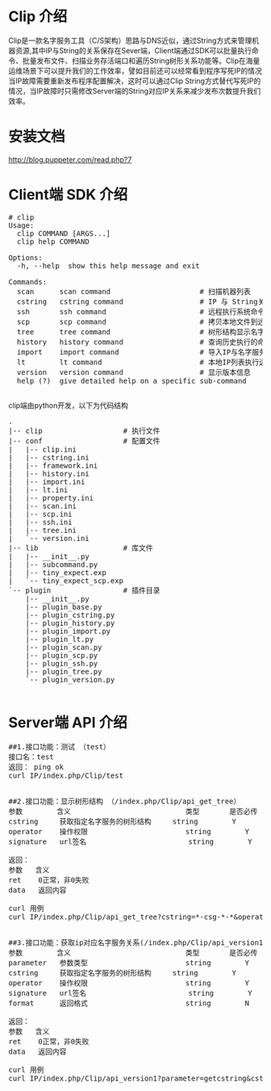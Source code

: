 # Clip 介绍
Clip是一款名字服务工具（C/S架构）思路与DNS近似，通过String方式来管理机器资源,其中IP与String的关系保存在Sever端，Client端通过SDK可以批量执行命令、批量发布文件、扫描业务存活端口和遍历String树形关系功能等。Clip在海量运维场景下可以提升我们的工作效率，譬如目前还可以经常看到程序写死IP的情况当IP故障需要重新发布程序配置解决，这时可以通过Clip String方式替代写死IP的情况，当IP故障时只需修改Server端的String对应IP关系来减少发布次数提升我们效率。

# 安装文档
 http://blog.puppeter.com/read.php?7

# Client端 SDK 介绍
<pre>
# clip 
Usage: 
  clip COMMAND [ARGS...]
  clip help COMMAND

Options:
  -h, --help  show this help message and exit

Commands:
  scan      scan command                     # 扫描机器列表
  cstring   cstring command                  # IP 与 String关系转换
  ssh       ssh command                      # 远程执行系统命令
  scp       scp command                      # 拷贝本地文件到远程 && 拷贝远程文件到本地
  tree      tree command                     # 树形结构显示名字服务列表
  history   history command                  # 查询历史执行的命令
  import    import command                   # 导入IP与名字服务对应关系
  lt        lt command                       # 本地IP列表执行远程命令 && 考本文件到远程
  version   version command                  # 显示版本信息
  help (?)  give detailed help on a specific sub-command
  </pre>

clip端由python开发，以下为代码结构
<pre>
.
|-- clip                   # 执行文件
|-- conf                   # 配置文件
|   |-- clip.ini  
|   |-- cstring.ini
|   |-- framework.ini
|   |-- history.ini
|   |-- import.ini
|   |-- lt.ini
|   |-- property.ini
|   |-- scan.ini
|   |-- scp.ini
|   |-- ssh.ini
|   |-- tree.ini
|   `-- version.ini
|-- lib                    # 库文件
|   |-- __init__.py
|   |-- subcommand.py
|   |-- tiny_expect.exp
|   `-- tiny_expect_scp.exp
`-- plugin                 # 插件目录
    |-- __init__.py
    |-- plugin_base.py
    |-- plugin_cstring.py
    |-- plugin_history.py
    |-- plugin_import.py
    |-- plugin_lt.py
    |-- plugin_scan.py
    |-- plugin_scp.py
    |-- plugin_ssh.py
    |-- plugin_tree.py
    `-- plugin_version.py
    </pre>

# Server端 API 介绍
<pre>
##1.接口功能：测试 （test）
接口名：test
返回： ping ok
curl IP/index.php/Clip/test


##2.接口功能：显示树形结构 （/index.php/Clip/api_get_tree）
参数        含义                           类型       是否必传   参数内容
cstring     获取指定名字服务的树形结构     string        Y            
operator    操作权限                       string        Y        default|guest|admin
signature   url签名                        string        Y        php案例：md5($input['cstring']."-".$key."-".date('H')) 

返回：
参数   含义
ret    0正常，非0失败    
data   返回内容

curl 用例
curl IP/index.php/Clip/api_get_tree?cstring=*-csg-*-*&operator=guest&signature=8f6857d4cc9681f4d17a242b44d23c72


##3.接口功能：获取ip对应名字服务关系(/index.php/Clip/api_version1)
参数        含义                           类型       是否必传   参数内容
parameter   参数类型                       string        Y        "getip","getcstring","mgetip","mgetcstring"
cstring     获取指定名字服务的树形结构     string        Y            
operator    操作权限                       string        Y        default|guest|admin
signature   url签名                        string        Y        php案例：md5($input['cstring']."-".$key."-".date('H')) 
format      返回格式                       string        N        text(默认)|json

返回：
参数   含义
ret    0正常，非0失败    
data   返回内容

curl 用例
curl IP/index.php/Clip/api_version1?parameter=getcstring&cstring=*-cls-*-*&operator=guest&signature=06588845bdad76e1a143831e9a970661

</pre>
